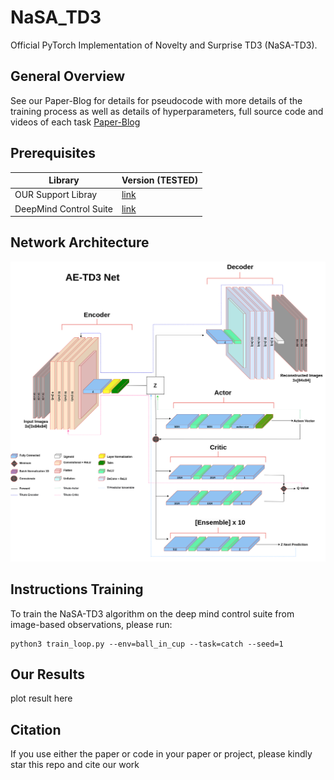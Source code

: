 # NaSA_TD3
Official PyTorch Implementation of Novelty and Surprise TD3  (NaSA-TD3).

## General Overview
See our Paper-Blog for details  for pseudocode with more details of the training process as well as details of hyperparameters, full source code and videos of each task 
 [Paper-Blog](https://sites.google.com/aucklanduni.ac.nz/nasa-td3-pytorch/home)

## Prerequisites

|Library         | Version (TESTED) |
|----------------------|----|
| OUR Support Libray |[link](https://github.com/UoA-CARES/cares_reinforcement_learning)|
| DeepMind Control Suite |[link](https://github.com/deepmind/dm_control) |


## Network Architecture

<p align="center">
  <img src="https://github.com/UoA-CARES/NaSA_TD3/blob/main/repo_images/AE_TD3_network_diagram.png">
</p>


## Instructions Training
To train the NaSA-TD3 algorithm on the deep mind control suite from image-based observations, please run:
```
python3 train_loop.py --env=ball_in_cup --task=catch --seed=1
```
## Our Results
plot result here



## Citation
If you use either the paper  or code in your paper or project, please kindly star this repo and cite our work
